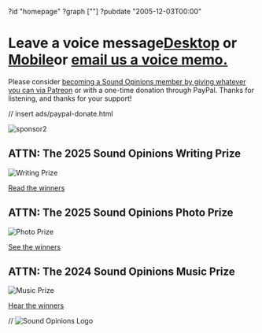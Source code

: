 ?id "homepage"
?graph [""]
?pubdate "2005-12-03T00:00"
# Leave a voice message[**Desktop**](https://www.micdropp.com/studio/5febf006eba45/) or [**Mobile**](https://telbee.io/channel/dzx8hiug-yzyfuvgojbtog/)or [**email us a voice memo.**](mailto:interact@soundopinions.org)

Please consider [becoming a Sound Opinions member by giving whatever you can via Patreon](https://www.patreon.com/soundopinions?fan_landing=true) or with a one-time donation through PayPal. Thanks for listening, and thanks for your support!

// insert ads/paypal-donate.html

![sponsor2](https://static.soundopinions.org/images/2022/2.jpg)



## ATTN: The 2025 Sound Opinions Writing Prize

![Writing Prize](https://static.soundopinions.org/images/2025/writing-prize-web2.png)

[Read the winners](https://art19.com/shows/sound-opinions/episodes/47a9b19e-40df-4c36-86f2-2022d38816c9)



## ATTN: The 2025 Sound Opinions Photo Prize

![Photo Prize](https://static.soundopinions.org/images/2025/photo-prize-web3.png)

[See the winners](https://art19.com/shows/sound-opinions/episodes/ebeb6a94-a61e-4fb1-9525-f69ac672cb29)



## ATTN: The 2024 Sound Opinions Music Prize

![Music Prize](https://static.soundopinions.org/images/2025/music-prize-web2.png)

[Hear the winners](https://art19.com/shows/sound-opinions/episodes/96a86b00-dba5-4f7b-a94a-07e432d64cc3)

// ![Sound Opinions Logo](https://static.soundopinions.org/images/2021/soundopinions_podcast_logo.jpeg)